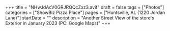 +++
title = "NHwJdAcV0GRJRQQcZxz3.avif"
draft = false
tags = ["Photos"]
categories = ["ShowBiz Pizza Place"]
pages = ["Huntsville, AL (1220 Jordan Lane)"]
startDate = ""
description = "Another Street View of the store's Exterior in January 2023 (PC: Google Maps)"
+++
